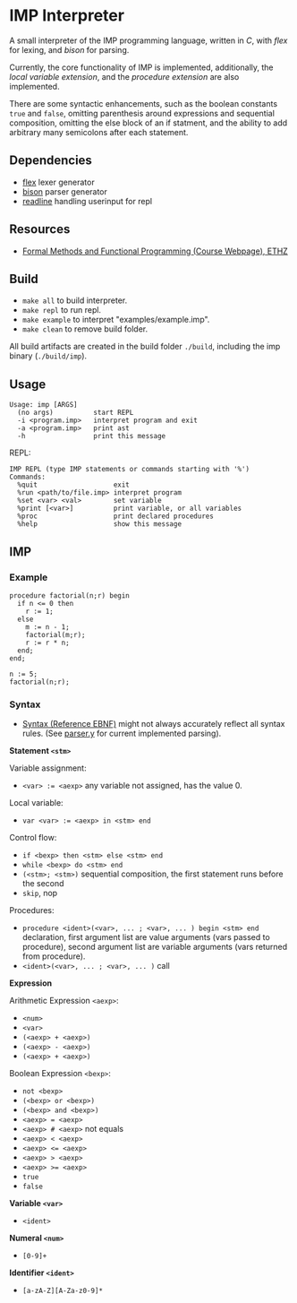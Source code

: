 # IMP Interpreter

A small interpreter of the IMP programming language, written in *C*, with *flex* for lexing, and *bison* for parsing.

Currently, the core functionality of IMP is implemented, additionally, the *local variable extension*, and the *procedure extension* are also implemented. 

There are some syntactic enhancements, such as the boolean constants `true` and `false`, omitting parenthesis around expressions and sequential composition, omitting the else block of an if statment, and the ability to add arbitrary many semicolons after each statement.


## Dependencies

- [flex](https://github.com/westes/flex) lexer generator
- [bison](https://www.gnu.org/software/bison) parser generator
- [readline](https://tiswww.case.edu/php/chet/readline/rltop.html) handling userinput for repl


## Resources

- [Formal Methods and Functional Programming (Course Webpage), ETHZ](https://infsec.ethz.ch/education/ss2025/fmfp.html)


## Build

- `make all` to build interpreter.
- `make repl` to run repl.
- `make example` to interpret "examples/example.imp".
- `make clean` to remove build folder.

All build artifacts are created in the build folder `./build`, including the imp binary (`./build/imp`).


## Usage

```
Usage: imp [ARGS]
  (no args)          start REPL
  -i <program.imp>   interpret program and exit
  -a <program.imp>   print ast
  -h                 print this message
```

REPL:

```
IMP REPL (type IMP statements or commands starting with '%')
Commands:
  %quit                   exit
  %run <path/to/file.imp> interpret program
  %set <var> <val>        set variable
  %print [<var>]          print variable, or all variables
  %proc                   print declared procedures
  %help                   show this message
```

## IMP

### Example

```
procedure factorial(n;r) begin
  if n <= 0 then
    r := 1;
  else
    m := n - 1;
    factorial(m;r);
    r := r * n;
  end;
end;

n := 5;
factorial(n;r);
```

### Syntax

 - [Syntax (Reference EBNF)](/res/syntax.ebnf) might not always accurately reflect all syntax rules. (See [parser.y](src/parser.y) for current implemented parsing).


**Statement `<stm>`**

Variable assignment:

- `<var> := <aexp>` any variable not assigned, has the value 0.

Local variable:

- `var <var> := <aexp> in <stm> end`

Control flow:

- `if <bexp> then <stm> else <stm> end`
- `while <bexp> do <stm> end`
- `(<stm>; <stm>)` sequential composition, the first statement runs before the second
- `skip`, nop

Procedures:

- `procedure <ident>(<var>, ... ; <var>, ... ) begin <stm> end` declaration, first argument list are value arguments (vars passed to procedure), second argument list are variable arguments (vars returned from procedure).
- `<ident>(<var>, ... ; <var>, ... )` call


**Expression**

Arithmetic Expression `<aexp>`:

- `<num>`
- `<var>`
- `(<aexp> + <aexp>)`
- `(<aexp> - <aexp>)`
- `(<aexp> + <aexp>)`

Boolean Expression `<bexp>`:

- `not <bexp>`
- `(<bexp> or <bexp>)`
- `(<bexp> and <bexp>)`
- `<aexp> = <aexp>`
- `<aexp> # <aexp>` not equals
- `<aexp> < <aexp>`
- `<aexp> <= <aexp>`
- `<aexp> > <aexp>`
- `<aexp> >= <aexp>`
- `true`
- `false`


**Variable `<var>`**

- `<ident>`


**Numeral `<num>`**

- `[0-9]+`

**Identifier `<ident>`**

- `[a-zA-Z][A-Za-z0-9]*`